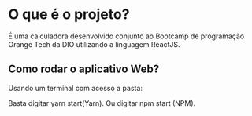 # O que é o projeto?

É uma calculadora desenvolvido conjunto ao Bootcamp de programação Orange Tech da DIO utilizando a linguagem ReactJS.

## Como rodar o aplicativo Web?

Usando um terminal com acesso a pasta:

Basta digitar yarn start(Yarn).
Ou digitar npm start (NPM).